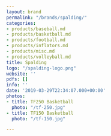 ```yaml
---
layout: brand
permalink: "/brands/spalding/"
categories:
- products/baseball.md
- products/basketball.md
- products/football.md
- products/inflators.md
- products/misc.md
- products/volleyball.md
title: Spalding
logo: "/spalding-logo.png"
website: ''
pdfs: []
info: ''
date: '2019-03-29T22:34:07.000+00:00'
photos:
- title: TF250 Basketball
  photo: "/tf-250.jpg"
- title: TF150 Basketball
  photo: "/tf-150.jpg"

---
```


